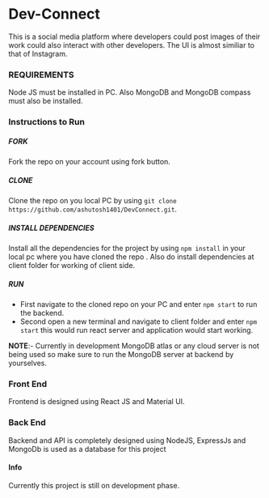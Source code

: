 # Dev-Connect

This is a social media platform where developers could post images of their work could also interact with other developers.
The UI is almost similiar to that of Instagram.

### REQUIREMENTS
Node JS must be installed in PC.
Also MongoDB and MongoDB compass must also be installed.

### Instructions to Run

##### FORK
Fork the repo on your account using fork button.

##### CLONE
Clone the repo on you local PC by using `git clone https://github.com/ashutosh1401/DevConnect.git`.

##### INSTALL DEPENDENCIES
Install all the dependencies for the project by using `npm install` in your local pc where you have cloned the repo .
Also do install dependencies at client folder for working of client side.

##### RUN
- First navigate to the cloned repo on your PC and enter `npm start` to run the backend.
- Second open a new terminal and navigate to client folder and enter `npm start` this would run react server and application would start working.

**NOTE**:- Currently in development MongoDB atlas or any cloud server is not being used so make sure to run the MongoDB server at backend by yourselves.
### Front End

Frontend is designed using React JS and Material UI.

### Back End

Backend and API is completely designed using NodeJS, ExpressJs and MongoDb is used as a database for this project

#### Info
    
Currently this project is still on development phase.

